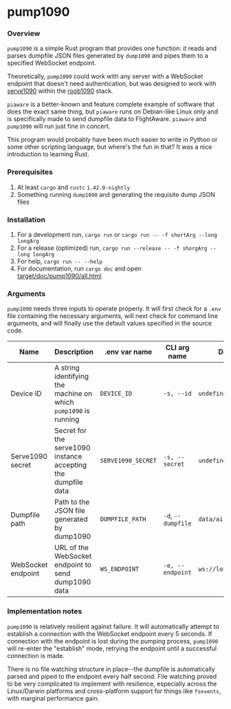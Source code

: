 # pump1090

### Overview

`pump1090` is a simple Rust program that provides one function: it reads and parses dumpfile JSON files generated by `dump1090` and pipes them to a specified WebSocket endpoint.

Theoretically, `pump1090` could work with any server with a WebSocket endpoint that doesn't need authentication, but was designed to work with [serve1090](https://github.com/robertsteilberg/roob1090/tree/master/packages/serve1090) within the [roob1090](https://github.com/robertsteilberg/roob1090) stack.

`piaware` is a better-known and feature complete example of software that does the exact same thing, but `piaware` runs on Debian-like Linux only and is specifically made to send dumpfile data to FlightAware. `piaware` and `pump1090` will run just fine in concert.

This program would probably have been much easier to write in Python or some other scripting language, but where's the fun in that? It was a nice introduction to learning Rust.

### Prerequisites
1. At least `cargo` and `rustc` `1.42.0-nightly`
2. Something running `dump1090` and generating the requisite dump JSON files

### Installation
1. For a development run, `cargo run` or `cargo run -- -f shortArg --long longArg`
2. For a release (optimized) run, `cargo run --release -- -f shorgArg --long longArg`
3. For help, `cargo run -- --help`
3. For documentation, run `cargo doc` and open [target/doc/pump1090/all.html](./target/doc/pump1090/all.html)

### Arguments

`pump1090` needs three inputs to operate properly. It will first check for a `.env` file containing the necessary arguments, will next check for command line arguments, and will finally use the default values specified in the source code.

| Name | Description | .env var name | CLI arg name | Default value |
|--------------------|---------------------------------------------------------------|--------------------|--------------------|----------------------------|
| Device ID | A string identifying the machine on which `pump1090` is running | `DEVICE_ID` | `-s, --id` | `undefined` |
| Serve1090 secret | Secret for the serve1090 instance accepting the dumpfile data | `SERVE1090_SECRET` | `-s, --secret` | `undefined` |
| Dumpfile path | Path to the JSON file generated by dump1090 | `DUMPFILE_PATH` | `-d`, `--dumpfile` | `data/aircraft.sjon` |
| WebSocket endpoint | URL of the WebSocket endpoint to send dump1090 data | `WS_ENDPOINT` | `-e, --endpoint` | `ws://localhost:3000/pump` |

### Implementation notes

`pump1090` is relatively resilient against failure. It will automatically attempt to establish a connection with the WebSocket endpoint every 5 seconds. If connection with the endpoint is lost during the pumping process, `pump1090` will re-enter the "establish" mode, retrying the endpoint until a successful connection is made.

There is no file watching structure in place--the dumpfile is automatically parsed and piped to the endpoint every half second. File watching proved to be very complicated to implement with resilience, especially across the Linux/Darwin platforms and cross-platform support for things like `fsevents`, with marginal performance gain.
